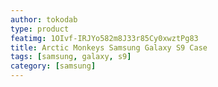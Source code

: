 ```yaml
---
author: tokodab
type: product
featimg: 1OIvf-IRJYo582m8J33r85Cy0xwztPg83
title: Arctic Monkeys Samsung Galaxy S9 Case
tags: [samsung, galaxy, s9]
category: [samsung]
---
```


